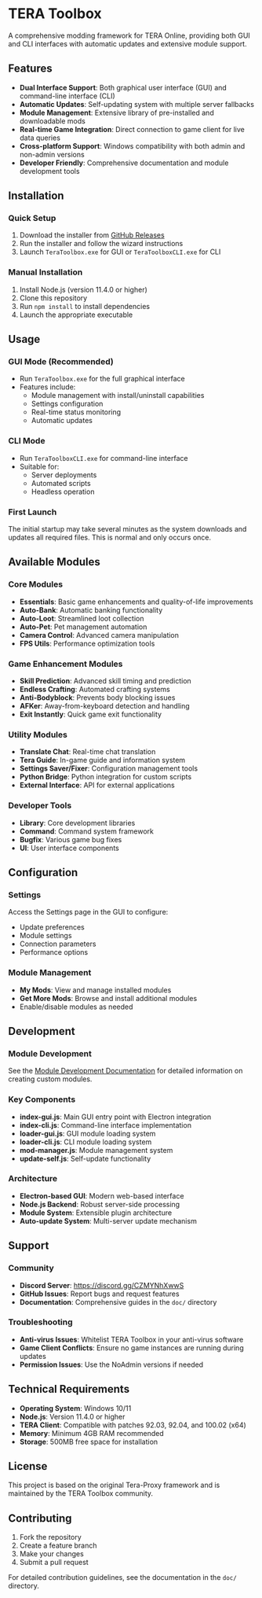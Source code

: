 # TERA Toolbox

A comprehensive modding framework for TERA Online, providing both GUI and CLI interfaces with automatic updates and extensive module support.

## Features

- **Dual Interface Support**: Both graphical user interface (GUI) and command-line interface (CLI)
- **Automatic Updates**: Self-updating system with multiple server fallbacks
- **Module Management**: Extensive library of pre-installed and downloadable mods
- **Real-time Game Integration**: Direct connection to game client for live data queries
- **Cross-platform Support**: Windows compatibility with both admin and non-admin versions
- **Developer Friendly**: Comprehensive documentation and module development tools

## Installation

### Quick Setup
1. Download the installer from [GitHub Releases](https://github.com/tera-private-toolbox/tera-toolbox/releases/download/teratoolbox-setup/TeraToolboxSetup.exe)
2. Run the installer and follow the wizard instructions
3. Launch `TeraToolbox.exe` for GUI or `TeraToolboxCLI.exe` for CLI

### Manual Installation
1. Install Node.js (version 11.4.0 or higher)
2. Clone this repository
3. Run `npm install` to install dependencies
4. Launch the appropriate executable

## Usage

### GUI Mode (Recommended)
- Run `TeraToolbox.exe` for the full graphical interface
- Features include:
  - Module management with install/uninstall capabilities
  - Settings configuration
  - Real-time status monitoring
  - Automatic updates

### CLI Mode
- Run `TeraToolboxCLI.exe` for command-line interface
- Suitable for:
  - Server deployments
  - Automated scripts
  - Headless operation

### First Launch
The initial startup may take several minutes as the system downloads and updates all required files. This is normal and only occurs once.

## Available Modules

### Core Modules
- **Essentials**: Basic game enhancements and quality-of-life improvements
- **Auto-Bank**: Automatic banking functionality
- **Auto-Loot**: Streamlined loot collection
- **Auto-Pet**: Pet management automation
- **Camera Control**: Advanced camera manipulation
- **FPS Utils**: Performance optimization tools

### Game Enhancement Modules
- **Skill Prediction**: Advanced skill timing and prediction
- **Endless Crafting**: Automated crafting systems
- **Anti-Bodyblock**: Prevents body blocking issues
- **AFKer**: Away-from-keyboard detection and handling
- **Exit Instantly**: Quick game exit functionality

### Utility Modules
- **Translate Chat**: Real-time chat translation
- **Tera Guide**: In-game guide and information system
- **Settings Saver/Fixer**: Configuration management tools
- **Python Bridge**: Python integration for custom scripts
- **External Interface**: API for external applications

### Developer Tools
- **Library**: Core development libraries
- **Command**: Command system framework
- **Bugfix**: Various game bug fixes
- **UI**: User interface components

## Configuration

### Settings
Access the Settings page in the GUI to configure:
- Update preferences
- Module settings
- Connection parameters
- Performance options

### Module Management
- **My Mods**: View and manage installed modules
- **Get More Mods**: Browse and install additional modules
- Enable/disable modules as needed

## Development

### Module Development
See the [Module Development Documentation](TERA%20Starscape%20Toolbox/doc/mod/main.md) for detailed information on creating custom modules.

### Key Components
- **index-gui.js**: Main GUI entry point with Electron integration
- **index-cli.js**: Command-line interface implementation
- **loader-gui.js**: GUI module loading system
- **loader-cli.js**: CLI module loading system
- **mod-manager.js**: Module management system
- **update-self.js**: Self-update functionality

### Architecture
- **Electron-based GUI**: Modern web-based interface
- **Node.js Backend**: Robust server-side processing
- **Module System**: Extensible plugin architecture
- **Auto-update System**: Multi-server update mechanism

## Support

### Community
- **Discord Server**: https://discord.gg/CZMYNhXwwS
- **GitHub Issues**: Report bugs and request features
- **Documentation**: Comprehensive guides in the `doc/` directory

### Troubleshooting
- **Anti-virus Issues**: Whitelist TERA Toolbox in your anti-virus software
- **Game Client Conflicts**: Ensure no game instances are running during updates
- **Permission Issues**: Use the NoAdmin versions if needed

## Technical Requirements

- **Operating System**: Windows 10/11
- **Node.js**: Version 11.4.0 or higher
- **TERA Client**: Compatible with patches 92.03, 92.04, and 100.02 (x64)
- **Memory**: Minimum 4GB RAM recommended
- **Storage**: 500MB free space for installation

## License

This project is based on the original Tera-Proxy framework and is maintained by the TERA Toolbox community.

## Contributing

1. Fork the repository
2. Create a feature branch
3. Make your changes
4. Submit a pull request

For detailed contribution guidelines, see the documentation in the `doc/` directory.
